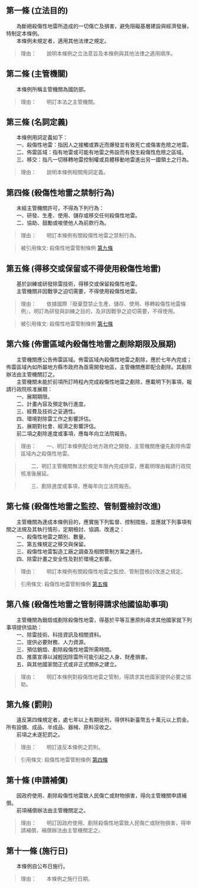 第一條 (立法目的)
-----------------
　　為斷絕殺傷性地雷所造成的一切傷亡及損害，避免阻礙基層建設與經濟發展，特制定本條例。  
　　本條例未規定者，適用其他法律之規定。  
> 理由：　　說明本條例之立法意旨及本條例與其他法律之適用順序。



第二條 (主管機關)
-----------------
　　本條例所稱主管機關為國防部。  
> 理由：　　明訂本法之主管機關。



第三條 (名詞定義)
-----------------
　　本條例用詞定義如下：  
　　一、殺傷性地雷：指因人之接觸或靠近而爆發並有致死亡或傷害危險之地雷。  
　　二、佈雷區域：指有地雷或可能有地雷之佈設而有發生殺傷性危險之區域。  
　　三、移交：指凡一切移轉地雷控制權或具體移動地雷進出另一國領土之行為。  
> 理由：　　說明本條例相關用詞定義。



第四條 (殺傷性地雷之禁制行為)
-----------------------------
　　未經主管機關許可，不得為下列行為：  
　　一、研發、生產、使用、儲存或移交任何殺傷性地雷。  
　　二、協助、鼓勵或唆使他人為前款行為。  
> 理由：　　明訂本條例有關殺傷性地雷之禁制行為。

> 被引用條文: 殺傷性地雷管制條例 [第九條](../../國防退輔/國防政務/殺傷性地雷管制條例.md#第九條-罰則)



第五條 (得移交或保留或不得使用殺傷性地雷)
-----------------------------------------
　　基於訓練或研發除雷技術，得移交或保留殺傷性地雷。  
　　主管機關非因戰爭之迫切需要，不得使用殺傷性地雷。  
> 理由：　　依據國際『廢棄暨禁止生產、儲存、使用、移轉殺傷性地雷條例』，明訂為研發與訓練之目的，及非因戰爭之迫切需要，不得使用。

> 被引用條文: 殺傷性地雷管制條例 [第七條](../../國防退輔/國防政務/殺傷性地雷管制條例.md#第七條-殺傷性地雷之監控、管制暨檢討改進)



第六條 (佈雷區域內殺傷性地雷之剷除期限及展期)
---------------------------------------------
　　主管機關應公告佈雷區域。佈雷區域內殺傷性地雷之剷除，應於七年內完成；佈雷區域內如所屬地方縣市政府為亟需開發地區，主管機關應即配合剷除。其剷除辦法由主管機關訂之。  
　　主管機關未能於前項所訂時程內完成殺傷性地雷之剷除，應載明下列事項，報請行政院核准展期：  
　　一、展期期限。  
　　二、計畫內容及預定執行進度。  
　　三、經費及技術之妥適性。  
　　四、環境對除雷工作之影響評估。  
　　五、展期對社會、經濟之影響評估。  
　　前二項之剷除進度或事項，應每年向立法院報告。  
> 理由：　　一、明訂本條例配合地方政府之開發，主管機關應優先剷除佈雷區域內之殺傷性地雷。

> 　　二、明訂主管機關無法於規定年限內完成排雷，應載明理由報請行政院核准後展延。

> 　　三、剷除進度或事項，應每年向立法院報告。



第七條 (殺傷性地雷之監控、管制暨檢討改進)
-----------------------------------------
　　主管機關為達成本條例目的，應實施下列監督、控制措施，並應就下列事項有關之法規及其執行情形，定期檢討、協調、改進之：  
　　一、殺傷性地雷之類別、數量。  
　　二、第五條規定之移交與保留。  
　　三、殺傷性地雷製造工廠之調查及相關管制方案之進行。  
　　四、除雷計畫之安全性及對於環境之影響。  
> 理由：　　明訂本條例有關殺傷性地雷之監控、管制暨檢討改進之規定。

> 引用條文: 殺傷性地雷管制條例 [第五條](../../國防退輔/國防政務/殺傷性地雷管制條例.md#第五條-得移交或保留或不得使用殺傷性地雷)



第八條 (殺傷性地雷之管制得請求他國協助事項)
-------------------------------------------
　　主管機關為銷燬或剷除殺傷性地雷，得基於平等互惠原則尋求其他國家就下列事項提供協助：  
　　一、除雷技術、科技資訊及相關資料。  
　　二、提供必要財務、人力資源。  
　　三、預估銷燬、剷除殺傷性地雷所需時間。  
　　四、推廣宣導以減輕因除雷所可能引起之人身、財產損害。  
　　五、與其他國家間正式或非正式關係之建立。  
> 理由：　　明訂本條例對殺傷性地雷之管制，得請求其他國家提供必要之協助。



第九條 (罰則)
-------------
　　違反第四條規定者，處七年以上有期徒刑，得併科新臺幣五十萬元以上罰金。所有設備、成品、半成品、器械、原料沒收之。  
　　前項之未遂犯罰之。  
> 理由：　　明訂違反本條例之罰則。

> 引用條文: 殺傷性地雷管制條例 [第四條](../../國防退輔/國防政務/殺傷性地雷管制條例.md#第四條-殺傷性地雷之禁制行為)



第十條 (申請補償)
-----------------
　　因政府使用、剷除殺傷性地雷致人民傷亡或財物損害，得向主管機關申請補償。  
　　前項補償辦法由主管機關定之。  
> 理由：　　明訂因政府使用、剷除殺傷性地雷致人民傷亡或財物損害，得申請補償，補償辦法由主管機關定之。



第十一條 (施行日)
-----------------
　　本條例自公布日施行。  
> 理由：　　本條例之施行日期。